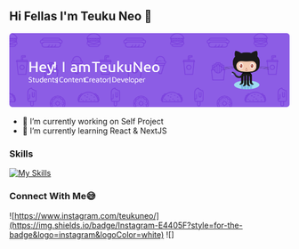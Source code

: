 ## Hi Fellas I'm Teuku Neo 👋

![Teuku Neo](./img/github-header-image.png)

<!--
**TeukuNeo/TeukuNeo** is a ✨ _special_ ✨ repository because its `README.md` (this file) appears on your GitHub profile.

Here are some ideas to get you started:

- 🔭 I’m currently working on ...
- 🌱 I’m currently learning ...
- 👯 I’m looking to collaborate on ...
- 🤔 I’m looking for help with ...
- 💬 Ask me about ...
- 📫 How to reach me: ...
- 😄 Pronouns: ...
- ⚡ Fun fact: ...
-->

- 🔭 I’m currently working on Self Project
- 🌱 I’m currently learning React & NextJS

### Skills

[![My Skills](https://skillicons.dev/icons?i=js,html,css,react,tailwind,nodejs,mysql,django,laravel)](https://skillicons.dev)


### Connect With Me😅
![https://www.instagram.com/teukuneo/](https://img.shields.io/badge/Instagram-E4405F?style=for-the-badge&logo=instagram&logoColor=white)
![]
